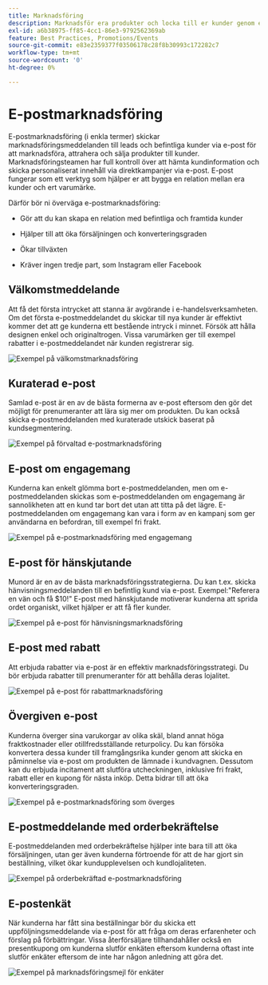 ```yaml
---
title: Marknadsföring
description: Marknadsför era produkter och locka till er kunder genom e-handelskampanjer.
exl-id: a6b38975-ff85-4cc1-86e3-9792562369ab
feature: Best Practices, Promotions/Events
source-git-commit: e83e2359377f03506178c28f8b30993c172282c7
workflow-type: tm+mt
source-wordcount: '0'
ht-degree: 0%

---
```


# E-postmarknadsföring

E-postmarknadsföring (i enkla termer) skickar marknadsföringsmeddelanden till leads och befintliga kunder via e-post för att marknadsföra, attrahera och sälja produkter till kunder. Marknadsföringsteamen har full kontroll över att hämta kundinformation och skicka personaliserat innehåll via direktkampanjer via e-post. E-post fungerar som ett verktyg som hjälper er att bygga en relation mellan era kunder och ert varumärke.

Därför bör ni överväga e-postmarknadsföring:

- Gör att du kan skapa en relation med befintliga och framtida kunder

- Hjälper till att öka försäljningen och konverteringsgraden

- Ökar tillväxten

- Kräver ingen tredje part, som Instagram eller Facebook

## Välkomstmeddelande

Att få det första intrycket att stanna är avgörande i e-handelsverksamheten. Om det första e-postmeddelandet du skickar till nya kunder är effektivt kommer det att ge kunderna ett bestående intryck i minnet. Försök att hålla designen enkel och originaltrogen. Vissa varumärken ger till exempel rabatter i e-postmeddelandet när kunden registrerar sig.

![Exempel på välkomstmarknadsföring](../../assets/playbooks/marketing-email-welcome.png)

## Kuraterad e-post

Samlad e-post är en av de bästa formerna av e-post eftersom den gör det möjligt för prenumeranter att lära sig mer om produkten. Du kan också skicka e-postmeddelanden med kuraterade utskick baserat på kundsegmentering.

![Exempel på förvaltad e-postmarknadsföring](../../assets/playbooks/marketing-email-curated.png)

## E-post om engagemang

Kunderna kan enkelt glömma bort e-postmeddelanden, men om e-postmeddelanden skickas som e-postmeddelanden om engagemang är sannolikheten att en kund tar bort det utan att titta på det lägre. E-postmeddelanden om engagemang kan vara i form av en kampanj som ger användarna en befordran, till exempel fri frakt.

![Exempel på e-postmarknadsföring med engagemang](../../assets/playbooks/marketing-email-engagement.png)

## E-post för hänskjutande

Munord är en av de bästa marknadsföringsstrategierna. Du kan t.ex. skicka hänvisningsmeddelanden till en befintlig kund via e-post. Exempel:&quot;Referera en vän och få $10!&quot; E-post med hänskjutande motiverar kunderna att sprida ordet organiskt, vilket hjälper er att få fler kunder.

![Exempel på e-post för hänvisningsmarknadsföring](../../assets/playbooks/marketing-email-referral.png)

## E-post med rabatt

Att erbjuda rabatter via e-post är en effektiv marknadsföringsstrategi. Du bör erbjuda rabatter till prenumeranter för att behålla deras lojalitet.

![Exempel på e-post för rabattmarknadsföring](../../assets/playbooks/marketing-email-discount.png)

## Övergiven e-post

Kunderna överger sina varukorgar av olika skäl, bland annat höga fraktkostnader eller otillfredsställande returpolicy. Du kan försöka konvertera dessa kunder till framgångsrika kunder genom att skicka en påminnelse via e-post om produkten de lämnade i kundvagnen. Dessutom kan du erbjuda incitament att slutföra utcheckningen, inklusive fri frakt, rabatt eller en kupong för nästa inköp. Detta bidrar till att öka konverteringsgraden.

![Exempel på e-postmarknadsföring som överges](../../assets/playbooks/marketing-email-abandon.png)

## E-postmeddelande med orderbekräftelse

E-postmeddelanden med orderbekräftelse hjälper inte bara till att öka försäljningen, utan ger även kunderna förtroende för att de har gjort sin beställning, vilket ökar kundupplevelsen och kundlojaliteten.

![Exempel på orderbekräftad e-postmarknadsföring](../../assets/playbooks/marketing-email-order-confirmation.png)

## E-postenkät

När kunderna har fått sina beställningar bör du skicka ett uppföljningsmeddelande via e-post för att fråga om deras erfarenheter och förslag på förbättringar. Vissa återförsäljare tillhandahåller också en presentkupong om kunderna slutför enkäten eftersom kunderna oftast inte slutför enkäter eftersom de inte har någon anledning att göra det.

![Exempel på marknadsföringsmejl för enkäter](../../assets/playbooks/marketing-email-survey.png)
